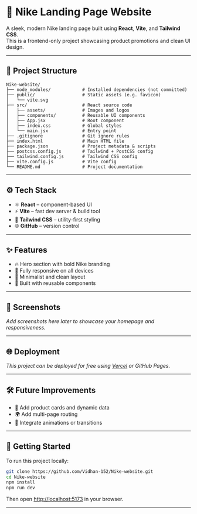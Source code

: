 # 🏀 Nike Landing Page Website

A sleek, modern Nike landing page built using **React**, **Vite**, and **Tailwind CSS**.  
This is a frontend-only project showcasing product promotions and clean UI design.

---

## 📁 Project Structure

```
Nike-website/
├── node_modules/            # Installed dependencies (not committed)
├── public/                  # Static assets (e.g. favicon)
│   └── vite.svg
├── src/                     # React source code
│   ├── assets/              # Images and logos
│   ├── components/          # Reusable UI components
│   ├── App.jsx              # Root component
│   ├── index.css            # Global styles
│   └── main.jsx             # Entry point
├── .gitignore               # Git ignore rules
├── index.html               # Main HTML file
├── package.json             # Project metadata & scripts
├── postcss.config.js        # Tailwind + PostCSS config
├── tailwind.config.js       # Tailwind CSS config
├── vite.config.js           # Vite config
└── README.md                # Project documentation
```

---

## ⚙️ Tech Stack

- ⚛️ **React** – component-based UI  
- ⚡ **Vite** – fast dev server & build tool  
- 🎨 **Tailwind CSS** – utility-first styling  
- 🌐 **GitHub** – version control  

---

## ✨ Features

- 🔥 Hero section with bold Nike branding  
- 📱 Fully responsive on all devices  
- 🎯 Minimalist and clean layout  
- 🧩 Built with reusable components  

---

## 📸 Screenshots

_Add screenshots here later to showcase your homepage and responsiveness._

---

## 🌐 Deployment

_This project can be deployed for free using [Vercel](https://vercel.com) or GitHub Pages._

---

## 🛠️ Future Improvements

- 🛒 Add product cards and dynamic data  
- 🌍 Add multi-page routing  
- 💬 Integrate animations or transitions  

---

## 🚀 Getting Started

To run this project locally:

```bash
git clone https://github.com/Vidhan-152/Nike-website.git
cd Nike-website
npm install
npm run dev
```

Then open [http://localhost:5173](http://localhost:5173) in your browser.

---
